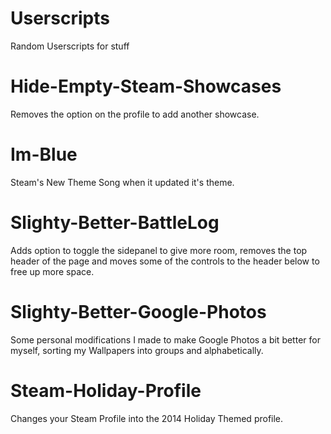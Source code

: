 Userscripts
===========

Random Userscripts for stuff


Hide-Empty-Steam-Showcases
===========
Removes the option on the profile to add another showcase.

Im-Blue
===========
Steam's New Theme Song when it updated it's theme.

Slighty-Better-BattleLog
===========
Adds option to toggle the sidepanel to give more room, removes the top header of the page and moves some of the controls to the header below to free up more space.

Slighty-Better-Google-Photos
===========
Some personal modifications I made to make Google Photos a bit better for myself, sorting my Wallpapers into groups and alphabetically.

Steam-Holiday-Profile
===========
Changes your Steam Profile into the 2014 Holiday Themed profile.
